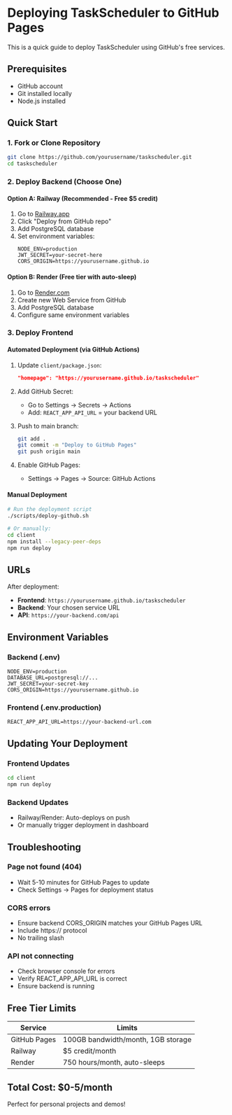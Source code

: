 # Deploying TaskScheduler to GitHub Pages

This is a quick guide to deploy TaskScheduler using GitHub's free services.

## Prerequisites

- GitHub account
- Git installed locally
- Node.js installed

## Quick Start

### 1. Fork or Clone Repository

```bash
git clone https://github.com/yourusername/taskscheduler.git
cd taskscheduler
```

### 2. Deploy Backend (Choose One)

#### Option A: Railway (Recommended - Free $5 credit)
1. Go to [Railway.app](https://railway.app)
2. Click "Deploy from GitHub repo"
3. Add PostgreSQL database
4. Set environment variables:
   ```
   NODE_ENV=production
   JWT_SECRET=your-secret-here
   CORS_ORIGIN=https://yourusername.github.io
   ```

#### Option B: Render (Free tier with auto-sleep)
1. Go to [Render.com](https://render.com)
2. Create new Web Service from GitHub
3. Add PostgreSQL database
4. Configure same environment variables

### 3. Deploy Frontend

#### Automated Deployment (via GitHub Actions)

1. Update `client/package.json`:
   ```json
   "homepage": "https://yourusername.github.io/taskscheduler"
   ```

2. Add GitHub Secret:
   - Go to Settings → Secrets → Actions
   - Add: `REACT_APP_API_URL` = your backend URL

3. Push to main branch:
   ```bash
   git add .
   git commit -m "Deploy to GitHub Pages"
   git push origin main
   ```

4. Enable GitHub Pages:
   - Settings → Pages → Source: GitHub Actions

#### Manual Deployment

```bash
# Run the deployment script
./scripts/deploy-github.sh

# Or manually:
cd client
npm install --legacy-peer-deps
npm run deploy
```

## URLs

After deployment:
- **Frontend**: `https://yourusername.github.io/taskscheduler`
- **Backend**: Your chosen service URL
- **API**: `https://your-backend.com/api`

## Environment Variables

### Backend (.env)
```env
NODE_ENV=production
DATABASE_URL=postgresql://...
JWT_SECRET=your-secret-key
CORS_ORIGIN=https://yourusername.github.io
```

### Frontend (.env.production)
```env
REACT_APP_API_URL=https://your-backend-url.com
```

## Updating Your Deployment

### Frontend Updates
```bash
cd client
npm run deploy
```

### Backend Updates
- Railway/Render: Auto-deploys on push
- Or manually trigger deployment in dashboard

## Troubleshooting

### Page not found (404)
- Wait 5-10 minutes for GitHub Pages to update
- Check Settings → Pages for deployment status

### CORS errors
- Ensure backend CORS_ORIGIN matches your GitHub Pages URL
- Include https:// protocol
- No trailing slash

### API not connecting
- Check browser console for errors
- Verify REACT_APP_API_URL is correct
- Ensure backend is running

## Free Tier Limits

| Service | Limits |
|---------|--------|
| GitHub Pages | 100GB bandwidth/month, 1GB storage |
| Railway | $5 credit/month |
| Render | 750 hours/month, auto-sleeps |

## Total Cost: $0-5/month

Perfect for personal projects and demos!